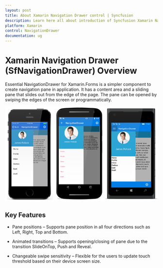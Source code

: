 ```yaml
---
layout: post
title: About Xamarin Navigation Drawer control | Syncfusion
description: Learn here all about introduction of Syncfusion Xamarin Navigation Drawer (SfNavigationDrawer) control, its elements and more.
platform: Xamarin
control: NavigationDrawer
documentation: ug
---
```


# Xamarin Navigation Drawer (SfNavigationDrawer) Overview

Essential NavigationDrawer for Xamarin.Forms is a simpler component to create navigation pane in application. It has a content area and a sliding pane that slides out from the edge of the page. The pane can be opened by swiping the edges of the screen or programmatically.

![Xamarin Navigation Drawer](images/NavigationDrawer.png)

## Key Features

* Pane positions – Supports pane position in all four directions such as Left, Right, Top and Bottom. 

* Animated transitions – Supports opening/closing of pane due to the transition SlideOnTop, Push and Reveal.

* Changeable swipe sensitivity – Flexible for the users to update touch threshold based on their device screen size.